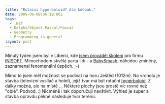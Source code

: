 ```yaml
---
title: "Rotační hyperboloid? Ale kdepak."
date: 2009-06-08T06:19:00Z
tags:
  - .NET
  - Delphi/Object Pascal/Pascal
  - Geometry
  - Programming in general
layout: post
---
```

Minulý týden jsem byl v Liberci, kde [jsem prováděl školení][1] pro firmu [INISOFT][2]. Mimochodem skvělá parta lidí - a [BabySmash][3], náhodou zmíněný, zaznamenal fenomenální úspěch. ;-)

Mimo to jsem měl možnost se podívat na horu Ještěd (1012m). Na vrcholu je stavba (televizní vysílač a hotel), jejíž tvar má být rotační [hyperboloid][4]. Z dálky možná, ale na místě ... Některé plochy jsou prostě víc rovné než "oblé". Podvod. :) Nicméně i tak doporučuji navštívít. Výhled je super a stavba opravdu pěkně následuje tvar terénu.

[1]: http://www.x2develop.com/
[2]: http://www.inisoft.cz/
[3]: http://www.hanselman.com/babysmash/
[4]: http://cs.wikipedia.org/wiki/Hyperboloid